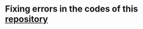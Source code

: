 # Fixing errors in the codes of this [repository](https://github.com/holbertonschool/0x00-Fix_My_Code_Challenge.git)

